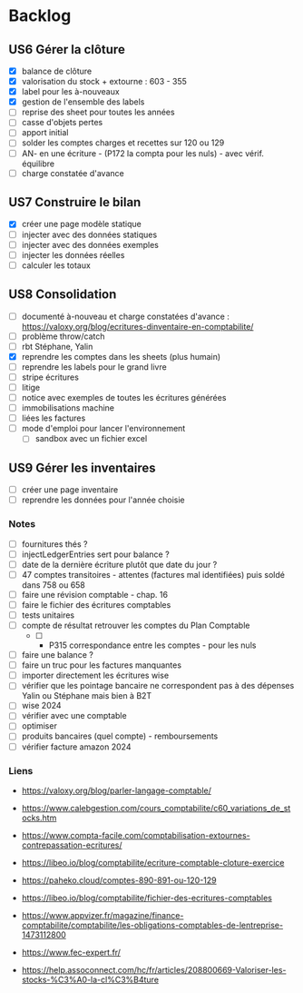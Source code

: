 # Backlog

## US6 Gérer la clôture
- [x] balance de clôture
- [x] valorisation du stock + extourne : 603 - 355
- [x] label pour les à-nouveaux
- [x] gestion de l'ensemble des labels
- [ ] reprise des sheet pour toutes les années
- [ ] casse d'objets pertes
- [ ] apport initial
- [ ] solder les comptes charges et recettes sur 120 ou 129
- [ ] AN- en une écriture - (P172 la compta pour les nuls) - avec vérif. équilibre
- [ ] charge constatée d'avance

## US7 Construire le bilan
- [x] créer une page modèle statique
- [ ] injecter avec des données statiques
- [ ] injecter avec des données exemples
- [ ] injecter les données réelles
- [ ] calculer les totaux

## US8 Consolidation
- [ ] documenté à-nouveau et charge constatées d'avance : https://valoxy.org/blog/ecritures-dinventaire-en-comptabilite/
- [ ] problème throw/catch
- [ ] rbt Stéphane, Yalin
- [x] reprendre les comptes dans les sheets (plus humain)
- [ ] reprendre les labels pour le grand livre
- [ ] stripe écritures
- [ ] litige
- [ ] notice avec exemples de toutes les écritures générées
- [ ] immobilisations machine
- [ ] liées les factures
- [ ] mode d'emploi pour lancer l'environnement
  - [ ] sandbox avec un fichier excel

## US9 Gérer les inventaires
- [ ] créer une page inventaire
- [ ] reprendre les données pour l'année choisie

### Notes
- [ ] fournitures thés ?
- [ ] injectLedgerEntries sert pour balance ?
- [ ] date de la dernière écriture plutôt que date du jour ?
- [ ] 47 comptes transitoires - attentes (factures mal identifiées) puis soldé dans 758 ou 658
- [ ] faire une révision comptable - chap. 16
- [ ] faire le fichier des écritures comptables
- [ ] tests unitaires
- [ ] compte de résultat retrouver les comptes du Plan Comptable
    - [ ] - P315 correspondance entre les comptes - pour les nuls
- [ ] faire une balance ?
- [ ] faire un truc pour les factures manquantes
- [ ] importer directement les écritures wise
- [ ] vérifier que les pointage bancaire ne correspondent pas à des dépenses Yalin ou Stéphane mais bien à B2T
- [ ] wise 2024
- [ ] vérifier avec une comptable
- [ ] optimiser 
- [ ] produits bancaires (quel compte) - remboursements
- [ ] vérifier facture amazon 2024

### Liens
- https://valoxy.org/blog/parler-langage-comptable/
- https://www.calebgestion.com/cours_comptabilite/c60_variations_de_stocks.htm
- https://www.compta-facile.com/comptabilisation-extournes-contrepassation-ecritures/
- https://libeo.io/blog/comptabilite/ecriture-comptable-cloture-exercice
- https://paheko.cloud/comptes-890-891-ou-120-129
- https://libeo.io/blog/comptabilite/fichier-des-ecritures-comptables
- https://www.appvizer.fr/magazine/finance-comptabilite/comptabilite/les-obligations-comptables-de-lentreprise-1473112800
- https://www.fec-expert.fr/

- https://help.assoconnect.com/hc/fr/articles/208800669-Valoriser-les-stocks-%C3%A0-la-cl%C3%B4ture
